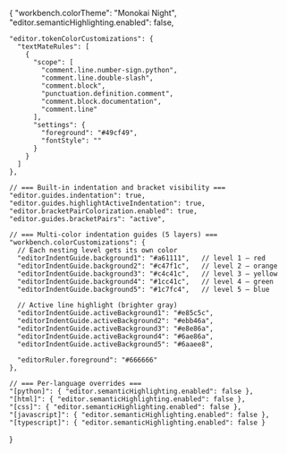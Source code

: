 {
    "workbench.colorTheme": "Monokai Night",
    "editor.semanticHighlighting.enabled": false,
  
    "editor.tokenColorCustomizations": {
      "textMateRules": [
        {
          "scope": [
            "comment.line.number-sign.python",
            "comment.line.double-slash",
            "comment.block",
            "punctuation.definition.comment",
            "comment.block.documentation",
            "comment.line"
          ],
          "settings": {
            "foreground": "#49cf49",
            "fontStyle": ""
          }
        }
      ]
    },
  
    // === Built-in indentation and bracket visibility ===
    "editor.guides.indentation": true,
    "editor.guides.highlightActiveIndentation": true,
    "editor.bracketPairColorization.enabled": true,
    "editor.guides.bracketPairs": "active",
  
    // === Multi-color indentation guides (5 layers) ===
    "workbench.colorCustomizations": {
      // Each nesting level gets its own color
      "editorIndentGuide.background1": "#a61111",   // level 1 — red
      "editorIndentGuide.background2": "#c47f1c",   // level 2 — orange
      "editorIndentGuide.background3": "#c4c41c",   // level 3 — yellow
      "editorIndentGuide.background4": "#1cc41c",   // level 4 — green
      "editorIndentGuide.background5": "#1c7fc4",   // level 5 — blue
  
      // Active line highlight (brighter gray)
      "editorIndentGuide.activeBackground1": "#e85c5c",
      "editorIndentGuide.activeBackground2": "#ebb46a",
      "editorIndentGuide.activeBackground3": "#e8e86a",
      "editorIndentGuide.activeBackground4": "#6ae86a",
      "editorIndentGuide.activeBackground5": "#6aaee8",
  
      "editorRuler.foreground": "#666666"
    },
  
    // === Per-language overrides ===
    "[python]": { "editor.semanticHighlighting.enabled": false },
    "[html]": { "editor.semanticHighlighting.enabled": false },
    "[css]": { "editor.semanticHighlighting.enabled": false },
    "[javascript]": { "editor.semanticHighlighting.enabled": false },
    "[typescript]": { "editor.semanticHighlighting.enabled": false }
  }
  